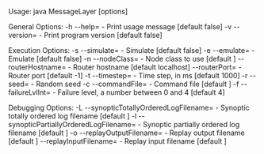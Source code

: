 Usage: java MessageLayer [options]

General Options:
  -h --help=<boolean>                               - Print usage message [default false]
  -v --version=<boolean>                            - Print program version [default false]

Execution Options:
  -s --simulate=<boolean>                           - Simulate [default false]
  -e --emulate=<boolean>                            - Emulate [default false]
  -n --nodeClass=<string>                           - Node class to use [default ]
  --routerHostname=<string>                         - Router hostname [default localhost]
  --routerPort=<int>                                - Router port [default -1]
  -t --timestep=<long>                              - Time step, in ms [default 1000]
  -r --seed=<long>                                  - Random seed
  -c --commandFile=<string>                         - Command file [default ]
  -f --failureLvlInt=<int>                          - Failure level, a number between 0 and 4 [default 4]

Debugging Options:
  -L --synopticTotallyOrderedLogFilename=<string>   - Synoptic totally ordered log filename [default ]
  -l --synopticPartiallyOrderedLogFilename=<string> - Synoptic partially ordered log filename [default ]
  -o --replayOutputFilename=<string>                - Replay output filename [default ]
  --replayInputFilename=<string>                    - Replay input filename [default ]
